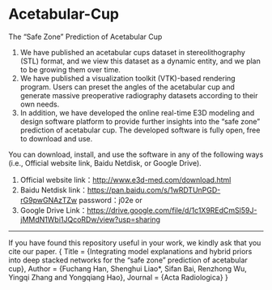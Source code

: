 # Acetabular-Cup
The “Safe Zone” Prediction of Acetabular Cup

  1. We have published an acetabular cups dataset in stereolithography (STL) format, and we view this dataset as a dynamic entity, and we plan to be growing them over time.
  2. We have published a visualization toolkit (VTK)-based rendering program. Users can preset the angles of the acetabular cup and generate massive preoperative radiography datasets according to their own needs. 
  3. In addition, we have developed the online real-time E3D modeling and design software platform to provide further insights into the “safe zone” prediction of acetabular cup. The developed software is fully open, free to download and use.

You can download, install, and use the software in any of the following ways (i.e., Official website link, Baidu Netdisk, or Google Drive).
1.	Official website link：http://www.e3d-med.com/download.html
2.	Baidu Netdisk
link：https://pan.baidu.com/s/1wRDTUnPGD-rG9pwGNAzTZw
password：j02e
or
3.	Google Drive
Link：https://drive.google.com/file/d/1c1X9REdCmSl59J-jMMdN1Wbi1JQcoRDw/view?usp=sharing

---------------------------------------------------------------------------------------------
If you have found this repository useful in your work, we kindly ask that you cite our paper.
{
Title = {Integrating model explanations and hybrid priors into deep stacked networks for the “safe zone” prediction of acetabular cup},
Author = {Fuchang Han, Shenghui Liao*, Sifan Bai, Renzhong Wu, Yingqi Zhang and Yongqiang Hao},
Journal = {Acta Radiologica}
}

